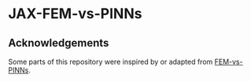 # JAX-FEM-vs-PINNs
## Acknowledgements
Some parts of this repository were inspired by or adapted from [FEM-vs-PINNs](https://github.com/TamaraGrossmann/FEM-vs-PINNs.git).